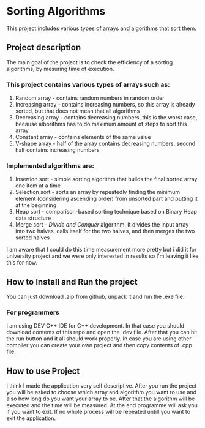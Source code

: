 ﻿# Sorting Algorithms

This project includes various types of arrays and algorithms that sort them.

## Project description

The main goal of the project is to check the efficiency of a sorting algorithms, by mesuring time of execution.

### This project contains various types of arrays such as:

1. Random array - contains random numbers in random order
2. Increasing array - contains increasing numbers, so this array is already sorted, but that does not mean that all algorithms
3. Decreasing array - contains decreasing numbers, this is the worst case, because alborithms has to do maximum amount of steps to sort this array
4. Constant array - contains elements of the same value
5. V-shape array - half of the array contains decreasing numbers, second half contains increasing numbers

### Implemented algorithms are:

1. Insertion sort - simple sorting algorithm that builds the final sorted array one item at a time
2. Selection sort - sorts an array by repeatedly finding the minimum element (considering ascending order) from unsorted part and putting it at the beginning
3. Heap sort - comparison-based sorting technique based on Binary Heap data structure
4. Merge sort - *Divide and Conquer* algorithm. It divides the input array into two halves, calls itself for the two halves, and then merges the two sorted halves

I am aware that I could do this time measurement more pretty but i did it for university project and we were only interested in results so I'm leaving it like this for now.

## How to Install and Run the project

You can just download .zip from github, unpack it and run the .exe file.

### For programmers
I am using DEV C++ IDE for C++ development. In that case you should download contents of this repo and open the .dev file. After that you can hit the run button and it all should work properly. 
In case you are using other compiler you can create your own project and then copy contents of .cpp file.

## How to use Project

I think I made the application very self descriptive. After you run the project you will be asked to choose which array and algorithm you want to use and also how long do you want your array to be. After that the algorithm will be executed and the time will be measured. At the end programme will ask you if you want to exit. If no whole process will be repeated untill you want to exit the application.
